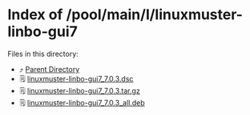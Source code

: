 
# Index of /pool/main/l/linuxmuster-linbo-gui7
Files in this directory:
- ⤴ [Parent Directory](../)
- 🗒 [linuxmuster-linbo-gui7_7.0.3.dsc](linuxmuster-linbo-gui7_7.0.3.dsc)
- 🗒 [linuxmuster-linbo-gui7_7.0.3.tar.gz](linuxmuster-linbo-gui7_7.0.3.tar.gz)
- 🗒 [linuxmuster-linbo-gui7_7.0.3_all.deb](linuxmuster-linbo-gui7_7.0.3_all.deb)
